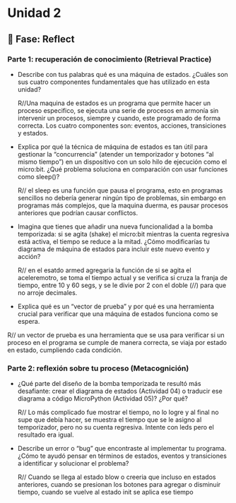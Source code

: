 # Unidad 2


## 🤔 Fase: Reflect

### Parte 1: recuperación de conocimiento (Retrieval Practice)

- Describe con tus palabras qué es una máquina de estados. ¿Cuáles son sus cuatro componentes fundamentales que has utilizado en esta unidad?
  
  R//Una maquina de estados es un programa que permite hacer un proceso especifico, se ejecuta una serie de procesos en armonía sin intervenir un procesos, siempre y cuando, este programado de forma correcta. Los cuatro componentes son: eventos, acciones, transiciones y estados.

- Explica por qué la técnica de máquina de estados es tan útil para gestionar la “concurrencia” (atender un temporizador y botones “al mismo tiempo”) en un dispositivo con un solo hilo de ejecución como el micro:bit. ¿Qué problema soluciona en comparación con usar funciones como sleep()?

  R// el sleep es una función que pausa el programa, esto en programas sencillos no debería generar ningún tipo de problemas, sin embargo en programas más complejos, que la maquina duerma, es pausar procesos anteriores que podrían causar conflictos.

- Imagina que tienes que añadir una nueva funcionalidad a la bomba temporizada: si se agita (shake) el micro:bit mientras la cuenta regresiva está activa, el tiempo se reduce a la mitad. ¿Cómo modificarías tu diagrama de máquina de estados para incluir este nuevo evento y acción?

  R// en el esatdo armed agregaria la función de si se agita el aceleremotro, se toma el tiempo actual y se verifica si cruza la franja de tiempo, entre 10 y 60  segs, y se le divie por 2 con el doble (//) para que no arroje decimales.

- Explica qué es un “vector de prueba” y por qué es una herramienta crucial para verificar que una máquina de estados funciona como se espera.

R// un vector de prueba es una herramienta que se usa para verificar si un proceso en el programa se cumple de manera correcta, se viaja por estado en estado, cumpliendo cada condición.

### Parte 2: reflexión sobre tu proceso (Metacognición)

- ¿Qué parte del diseño de la bomba temporizada te resultó más desafiante: crear el diagrama de estados (Actividad 04) o traducir ese diagrama a código MicroPython (Actividad 05)? ¿Por qué?

  R// Lo más complicado fue mostrar el tiempo, no lo logre y al final no supe que debía hacer, se muestra el tiempo que se le asigno al temporizador, pero no su cuenta regresiva. Intente con leds pero el resultado era igual.
  
 - Describe un error o “bug” que encontraste al implementar tu programa. ¿Cómo te ayudó pensar en términos de estados, eventos y transiciones a identificar y solucionar el problema?
   
   R// Cuando se llega al estado blow o creeria que incluso en estados anteriores, cuando se presionan los botones para agregar o disminuir tiempo, cuando se vuelve al estado init se aplica ese tiempo 

  
